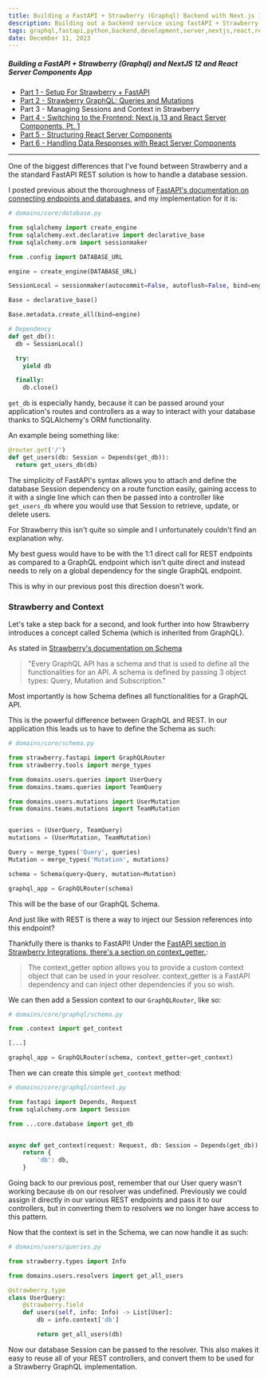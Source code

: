 ```yaml
---
title: Building a FastAPI + Strawberry (Graphql) Backend with Next.js 13 and React Server Components, Pt. 3
description: Building out a backend service using fastAPI + Strawberry graphql, Part 3
tags: graphql,fastapi,python,backend,development,server,nextjs,react,react server components
date: December 11, 2023
---
```


##### Building a FastAPI + Strawberry (Graphql) and NextJS 12 and React Server Components App

* [Part 1 - Setup For Strawberry + FastAPI](/articles/15-building-fastapi-strawberry-graphql-backend-nextjs-rsc-pt1)
* [Part 2 - Strawberry GraphQL: Queries and Mutations](/articles/16-building-fastapi-strawberry-nextjs-rsc-pt2)
* Part 3 - Managing Sessions and Context in Strawberry
* [Part 4 - Switching to the Frontend: Next.js 13 and React Server Components, Pt. 1](/articles/18-building-fastapi-strawberry-nextjs-rsc-pt4)
* [Part 5 - Structuring React Server Components](/articles/19-building-fastapi-strawberry-next-rsc-pt5)
* [Part 6 - Handling Data Responses with React Server Components](/articles/20-building-fastapi-strawberry-next-rsc-pt6)

---

One of the biggest differences that I've found between Strawberry and a the standard FastAPI REST solution is how to handle a database session.

I posted previous about the thoroughness of [FastAPI's documentation on connecting endpoints and databases](https://fastapi.tiangolo.com/tutorial/sql-databases/#create-the-database-tables), and my implementation for it is:

```python
# domains/core/database.py

from sqlalchemy import create_engine
from sqlalchemy.ext.declarative import declarative_base
from sqlalchemy.orm import sessionmaker

from .config import DATABASE_URL

engine = create_engine(DATABASE_URL)

SessionLocal = sessionmaker(autocommit=False, autoflush=False, bind=engine)

Base = declarative_base()

Base.metadata.create_all(bind=engine)

# Dependency
def get_db():
  db = SessionLocal()

  try:
    yield db

  finally:
    db.close()
```

`get_db` is especially handy, because it can be passed around your application's routes and controllers as a way to interact with your database thanks to SQLAlchemy's ORM functionality.

An example being something like:

```python
@router.get('/')
def get_users(db: Session = Depends(get_db)):
  return get_users_db(db)
```

The simplicity of FastAPI's syntax allows you to attach and define the database Session dependency on a route function easily, gaining access to it with a single line which can then be passed into a controller like `get_users_db` where you would use that Session to retrieve, update, or delete users.

For Strawberry this isn't quite so simple and I unfortunately couldn't find an explanation why.

My best guess would have to be with the 1:1 direct call for REST endpoints as compared to a GraphQL endpoint which isn't quite direct and instead needs to rely on a global dependency for the single GraphQL endpoint.

This is why in our previous post this direction doesn't work.

### Strawberry and Context

Let's take a step back for a second, and look further into how Strawberry introduces a concept called Schema (which is inherited from GraphQL).

As stated in [Strawberry's documentation on Schema](https://strawberry.rocks/docs/types/schema)

> "Every GraphQL API has a schema and that is used to define all the functionalities for an API. A schema is defined by passing 3 object types: Query, Mutation and Subscription."

Most importantly is how Schema defines all functionalities for a GraphQL API.

This is the powerful difference between GraphQL and REST. In our application this leads us to have to define the Schema as such:

```python
# domains/core/schema.py

from strawberry.fastapi import GraphQLRouter
from strawberry.tools import merge_types

from domains.users.queries import UserQuery
from domains.teams.queries import TeamQuery

from domains.users.mutations import UserMutation
from domains.teams.mutations import TeamMutation


queries = (UserQuery, TeamQuery)
mutations = (UserMutation, TeamMutation)

Query = merge_types('Query', queries)
Mutation = merge_types('Mutation', mutations)

schema = Schema(query=Query, mutation=Mutation)

graphql_app = GraphQLRouter(schema)
```

This will be the base of our GraphQL Schema.

And just like with REST is there a way to inject our Session references into this endpoint?

Thankfully there is thanks to FastAPI! Under the [FastAPI section in Strawberry Integrations, there's a section on context_getter.](https://strawberry.rocks/docs/integrations/fastapi#context_getter):

> The context_getter option allows you to provide a custom context object that can be used in your resolver. context_getter is a FastAPI dependency and can inject other dependencies if you so wish.

We can then add a Session context to our `GraphQLRouter`, like so:

```python
# domains/core/graphql/schema.py

from .context import get_context

[...]

graphql_app = GraphQLRouter(schema, context_getter=get_context)
```

Then we can create this simple `get_context` method:

```python
# domains/core/graphql/context.py

from fastapi import Depends, Request
from sqlalchemy.orm import Session

from ...core.database import get_db


async def get_context(request: Request, db: Session = Depends(get_db)):
    return {
        'db': db,
    }
```

Going back to our previous post, remember that our User query wasn't working because `db` on our resolver was undefined. Previously we could assign it directly in our various REST endpoints and pass it to our controllers, but in converting them to resolvers we no longer have access to this pattern.

Now that the context is set in the Schema, we can now handle it as such:

```python
# domains/users/queries.py

from strawberry.types import Info

from domains.users.resolvers import get_all_users

@strawberry.type
class UserQuery:
    @strawberry.field
    def users(self, info: Info) -> List[User]:
        db = info.context['db']

        return get_all_users(db)
```

Now our database Session can be passed to the resolver. This also makes it easy to reuse all of your REST controllers, and convert them to be used for a Strawberry GraphQL implementation.
